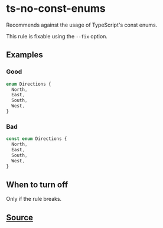 # ts-no-const-enums

Recommends against the usage of TypeScript's const enums.

This rule is fixable using the `--fix` option.

## Examples

### Good

```ts
enum Directions {
  North,
  East,
  South,
  West,
}
```

### Bad

```ts
const enum Directions {
  North,
  East,
  South,
  West,
}
```

## When to turn off

Only if the rule breaks.

## [Source](https://azure.github.io/azure-sdk/typescript_design.html#ts-no-const-enums)